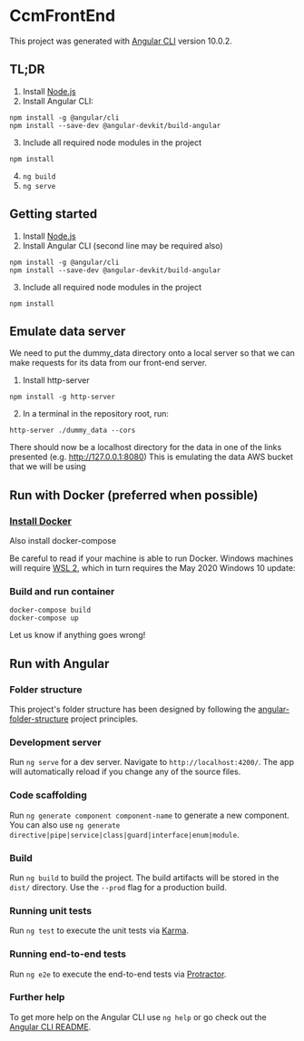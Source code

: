 # CcmFrontEnd

This project was generated with [Angular CLI](https://github.com/angular/angular-cli) version 10.0.2.

## TL;DR

1. Install [Node.js](https://nodejs.org/en/)
2. Install Angular CLI: 
```
npm install -g @angular/cli
npm install --save-dev @angular-devkit/build-angular
```
3. Include all required node modules in the project
```
npm install
```
4. `ng build`
5. `ng serve`


## Getting started

1. Install [Node.js](https://nodejs.org/en/)
2. Install Angular CLI
(second line may be required also)

```
npm install -g @angular/cli
npm install --save-dev @angular-devkit/build-angular
```
3. Include all required node modules in the project
```
npm install
```

## Emulate data server

We need to put the dummy_data directory onto a local server so that we can make requests for its data from our front-end server.

1. Install http-server
```
npm install -g http-server
```
2. In a terminal in the repository root, run:
```
http-server ./dummy_data --cors
```
There should now be a localhost directory for the data in one of the links presented (e.g. http://127.0.0.1:8080)
This is emulating the data AWS bucket that we will be using


## Run with Docker (preferred when possible)

### [Install Docker](https://docs.docker.com/desktop/)

Also install docker-compose

Be careful to read if your machine is able to run Docker. Windows machines will require [WSL 2](https://docs.microsoft.com/en-us/windows/wsl/wsl2-index), which in turn requires the May 2020 Windows 10 update:

### Build and run container

```
docker-compose build
docker-compose up
```

Let us know if anything goes wrong!

## Run with Angular

### Folder structure

This project's folder structure has been designed by following the [angular-folder-structure](https://angular-folder-structure.readthedocs.io/en/latest/index.html) project principles.

### Development server

Run `ng serve` for a dev server. Navigate to `http://localhost:4200/`. The app will automatically reload if you change any of the source files.

### Code scaffolding

Run `ng generate component component-name` to generate a new component. You can also use `ng generate directive|pipe|service|class|guard|interface|enum|module`.

### Build

Run `ng build` to build the project. The build artifacts will be stored in the `dist/` directory. Use the `--prod` flag for a production build.

### Running unit tests

Run `ng test` to execute the unit tests via [Karma](https://karma-runner.github.io).

### Running end-to-end tests

Run `ng e2e` to execute the end-to-end tests via [Protractor](http://www.protractortest.org/).

### Further help

To get more help on the Angular CLI use `ng help` or go check out the [Angular CLI README](https://github.com/angular/angular-cli/blob/master/README.md).
